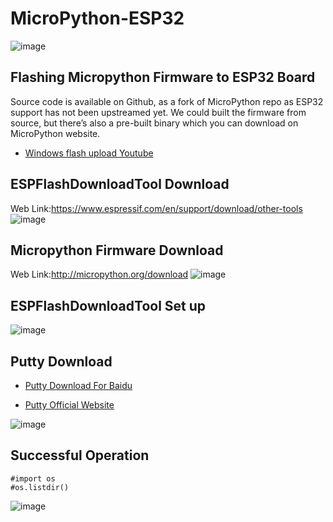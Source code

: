 # MicroPython-ESP32

![image](https://raw.githubusercontent.com/micropython/micropython/master/logo/upython-with-micro.jpg)

Flashing Micropython Firmware to ESP32 Board
-----------------------------------------------
Source code is available on Github, as a fork of MicroPython repo as ESP32 support has not been upstreamed yet. 
We could built the firmware from source, but there’s also a pre-built binary which you can download on MicroPython 
website.

* [Windows flash upload Youtube](https://youtu.be/V2r_aZzXIrI)


ESPFlashDownloadTool Download
--------------------
Web Link:https://www.espressif.com/en/support/download/other-tools
![image](https://github.com/LilyGO/MicroPython-ESP32/blob/master/image/Screenshot_1.png)


Micropython Firmware Download
-----------------------------
Web Link:http://micropython.org/download
![image](https://github.com/LilyGO/MicroPython-ESP32/blob/master/image/Screenshot_2.png)

ESPFlashDownloadTool Set up
--------------------
![image](https://github.com/LilyGO/MicroPython-ESP32/blob/master/image/Screenshot_4.png)

Putty Download
--------------
* [Putty Download For Baidu](https://www.baidu.com/link?url=m--01AOlqt-g2oO4pigp7UuW9ltaEmJUBTS671OC3usdnpJ6zh15sDtBf8HjZBKHpBS52N-juQBHKwJPoqd1UbjL7UgMQTmxIFxgUMQwJfS&wd=&eqid=afb9e2f70003c8b8000000065ab24030)

* [Putty Official Website](https://www.putty.org/)

![image](https://github.com/LilyGO/MicroPython-ESP32/blob/master/image/Screenshot_6.png)

Successful Operation
--------------------

    #import os
    #os.listdir()

![image](https://github.com/LilyGO/MicroPython-ESP32/blob/master/image/Screenshot_5.png)

